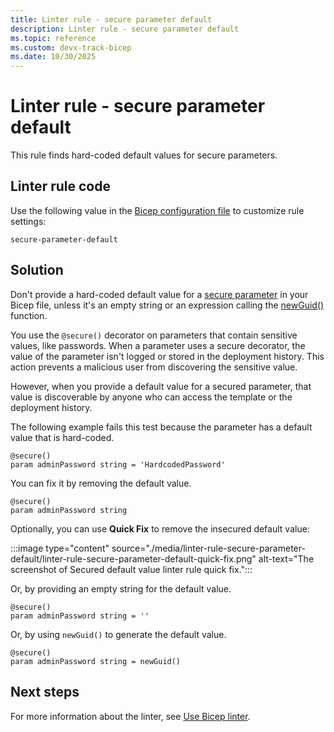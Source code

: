 ```yaml
---
title: Linter rule - secure parameter default
description: Linter rule - secure parameter default
ms.topic: reference
ms.custom: devx-track-bicep
ms.date: 10/30/2025
---
```


# Linter rule - secure parameter default

This rule finds hard-coded default values for secure parameters.

## Linter rule code

Use the following value in the [Bicep configuration file](bicep-config-linter.md) to customize rule settings:

`secure-parameter-default`

## Solution

Don't provide a hard-coded default value for a [secure parameter](./parameters.md#secure-parameters) in your Bicep file, unless it's an empty string or an expression calling the [newGuid()](./bicep-functions-string.md#newguid) function.

You use the `@secure()` decorator on parameters that contain sensitive values, like passwords. When a parameter uses a secure decorator, the value of the parameter isn't logged or stored in the deployment history. This action prevents a malicious user from discovering the sensitive value.

However, when you provide a default value for a secured parameter, that value is discoverable by anyone who can access the template or the deployment history.

The following example fails this test because the parameter has a default value that is hard-coded.

```bicep
@secure()
param adminPassword string = 'HardcodedPassword'
```

You can fix it by removing the default value.

```bicep
@secure()
param adminPassword string
```

Optionally, you can use **Quick Fix** to remove the insecured default value:

:::image type="content" source="./media/linter-rule-secure-parameter-default/linter-rule-secure-parameter-default-quick-fix.png" alt-text="The screenshot of Secured default value linter rule quick fix.":::

Or, by providing an empty string for the default value.

```bicep
@secure()
param adminPassword string = ''
```

Or, by using `newGuid()` to generate the default value.

```bicep
@secure()
param adminPassword string = newGuid()
```

## Next steps

For more information about the linter, see [Use Bicep linter](./linter.md).
